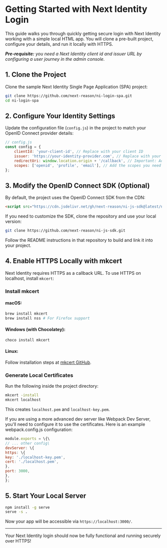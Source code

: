 # Getting Started with Next Identity Login

This guide walks you through quickly getting secure login with Next Identity working with a simple local HTML app. You will clone a pre-built project, configure your details, and run it locally with HTTPS.

***Pre-requisite:** you need a Next Identity client id and issuer URL by configuring a user journey in the admin console.*

## 1. Clone the Project

Clone the sample Next Identity Single Page Application (SPA) project:

```sh
git clone https://github.com/next-reason/ni-login-spa.git
cd ni-login-spa
```

## 2. Configure Your Identity Settings

Update the configuration file (`config.js`) in the project to match your OpenID Connect provider details:

```javascript
// config.js
const config = {
    clientId: 'your-client-id', // Replace with your client ID
    issuer: 'https://your-identity-provider.com', // Replace with your issuer URL 
    redirectUri: window.location.origin + '/callback', // Important: Add a callback route
    scopes: ['openid', 'profile', 'email'], // Add the scopes you need
};
```

## 3. Modify the OpenID Connect SDK (Optional)

By default, the project uses the OpenID Connect SDK from the CDN:

```html
<script src="https://cdn.jsdelivr.net/gh/next-reason/ni-js-sdk@latest/next-identity-client.js"></script>
```

If you need to customize the SDK, clone the repository and use your local version:

```sh
git clone https://github.com/next-reason/ni-js-sdk.git
```

Follow the README instructions in that repository to build and link it into your project.

## 4. Enable HTTPS Locally with mkcert

Next Identity requires HTTPS as a callback URL. To use HTTPS on localhost, install `mkcert`:

### Install mkcert

#### macOS:

```sh
brew install mkcert
brew install nss # For Firefox support
```

#### Windows (with Chocolatey):

```sh
choco install mkcert
```

#### Linux:

Follow installation steps at [mkcert GitHub](https://github.com/FiloSottile/mkcert).

### Generate Local Certificates

Run the following inside the project directory:

```sh
mkcert -install
mkcert localhost
```

This creates `localhost.pem` and `localhost-key.pem`.

If you are using a more advanced dev server like Webpack Dev Server, you'll need to configure it to use the certificates. Here is an example webpack.config.js configuration:

```javascript
module.exports = \{\
// ... other config\
devServer: \{
https: \{
key: './localhost-key.pem',
cert: './localhost.pem',
},
port: 3000,
},
};
```

## 5. Start Your Local Server

```sh
npm install -g serve
serve -s .
```

Now your app will be accessible via `https://localhost:3000/`.

***

Your Next Identity login should now be fully functional and running securely over HTTPS!